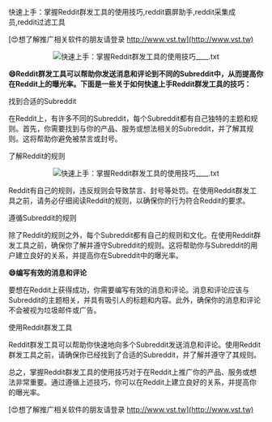 快速上手：掌握Reddit群发工具的使用技巧,reddit霸屏助手,reddit采集成员,reddit过滤工具

[😍想了解推广相关软件的朋友请登录 http://www.vst.tw](http://www.vst.tw)

 <center><img src="https://vst.tw/MP4/tuiguang/png/1.png" alt="快速上手：掌握Reddit群发工具的使用技巧____.txt"></center>

**😄Reddit群发工具可以帮助你发送消息和评论到不同的Subreddit中，从而提高你在Reddit上的曝光率。下面是一些关于如何快速上手Reddit群发工具的技巧：**

找到合适的Subreddit

在Reddit上，有许多不同的Subreddit，每个Subreddit都有自己独特的主题和规则。首先，你需要找到与你的产品、服务或想法相关的Subreddit，并了解其规则。这将帮助你避免被禁言或封号。

了解Reddit的规则

 <center><img src="https://vst.tw/MP4/tuiguang/png/4.png" alt="快速上手：掌握Reddit群发工具的使用技巧____.txt"></center>

Reddit有自己的规则，违反规则会导致禁言、封号等处罚。在使用Reddit群发工具之前，请务必仔细阅读Reddit的规则，以确保你的行为符合Reddit的要求。

遵循Subreddit的规则

除了Reddit的规则之外，每个Subreddit都有自己的规则和文化。在使用Reddit群发工具之前，确保你了解并遵守Subreddit的规则。这将帮助你与Subreddit的用户建立良好的关系，并提高你在Subreddit中的曝光率。

**😄编写有效的消息和评论**

要想在Reddit上获得成功，你需要编写有效的消息和评论。消息和评论应该与Subreddit的主题相关，并具有吸引人的标题和内容。此外，确保你的消息和评论不会被视为垃圾邮件或广告。

使用Reddit群发工具

Reddit群发工具可以帮助你快速地向多个Subreddit发送消息和评论。使用Reddit群发工具之前，请确保你已经找到了合适的Subreddit，并了解并遵守了其规则。

总之，掌握Reddit群发工具的使用技巧对于在Reddit上推广你的产品、服务或想法非常重要。通过遵循上述技巧，你可以在Reddit上建立良好的关系，并提高你的曝光率。

[😍想了解推广相关软件的朋友请登录 http://www.vst.tw](http://www.vst.tw)



